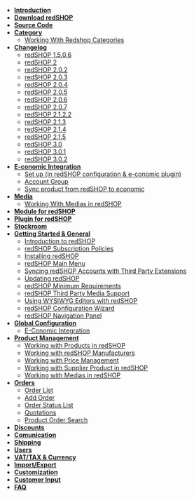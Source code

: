 - [<b> Introduction </b>](chapters/introduction.md)
- [<b> Download redSHOP </b>](https://github.com/redCOMPONENT-COM/redSHOP/releases)
- [<b> Source Code </b>](https://github.com/redCOMPONENT-COM/redSHOP/)
- [<b> Category </b> </b>](chapters/categories/overview-category.md)
    - [Working With Redshop Categories](chapters/categories/redshop-categories.md)
- [<b>Changelog </b>](chapters/changelog/overview-changelog.md)
    - [redSHOP 1.5.0.6](chapters/changelog/redshop-1.5.0.6.md)
    - [redSHOP 2](chapters/changelog/redshop-2.md)
    - [redSHOP 2.0.2](chapters/changelog/redshop-2.0.2.md)
    - [redSHOP 2.0.3](chapters/changelog/redshop-2.0.3.md)
    - [redSHOP 2.0.4](chapters/changelog/redshop-2.0.4.md)
    - [redSHOP 2.0.5](chapters/changelog/redshop-2.0.5.md)
    - [redSHOP 2.0.6](chapters/changelog/redshop-2.0.6.md)
    - [redSHOP 2.0.7](chapters/changelog/redshop-2.0.7.md)
    - [redSHOP 2.1.2.2](chapters/changelog/redshop-2.1.2.2.md)
    - [redSHOP 2.1.3](chapters/changelog/redshop-2.1.3.md)
    - [redSHOP 2.1.4](chapters/changelog/redshop-2.1.4.md)
    - [redSHOP 2.1.5](chapters/changelog/redshop-2.1.5.md)
    - [redSHOP 3.0](chapters/changelog/redshop-3.0.md)
    - [redSHOP 3.0.1](chapters/changelog/redshop-3.0.1.md)
    - [redSHOP 3.0.2](chapters/changelog/redshop-3.0.2.md)
- [<b> E-conomic Integration </b>](chapters/e-conomic-integration/overview-e-conomic.md)
    - [Set up (in redSHOP configuration & e-conomic plugin)](chapters/e-conomic-integration/setup.md)
    - [Account Group](chapters/e-conomic-integration/account-group.md)
    - [Sync product from redSHOP to economic](chapters/e-conomic-integration/sync.md)
- [<b> Media </b>](chapters/media/overview-media.md)
    - [Working With Medias in redSHOP](chapters/media/working-medias.md)
- [<b> Module for redSHOP </b>]()
- [<b> Plugin for redSHOP </b>]()
- [<b> Stockroom </b>]()
- [<b> Getting Started & General </b>](chapters/getting-started-general/overview-general.md)
    - [Introduction to redSHOP](chapters/getting-started-general/introduction-to-redshop.md)
    - [redSHOP Subscription Policies](chapters/getting-started-general/redshop-subscription-policies.md)
    - [Installing redSHOP](chapters/getting-started-general/installing-redshop.md)
    - [redSHOP Main Menu](chapters/getting-started-general/redshop-main-menu.md)
    - [Syncing redSHOP Accounts with Third Party Extensions](chapters/getting-started-general/sync-redshop.md)
    - [Updating redSHOP](chapters/getting-started-general/updating-redshop.md)
    - [redSHOP Minimum Requirements](chapters/getting-started-general/redshop-minimum-requirements.md)
    - [redSHOP Third Party Media Support](chapters/getting-started-general/redshop-third-party.md)
    - [Using WYSIWYG Editors with redSHOP](chapters/getting-started-general/using-wysiwyg-editor.md)
    - [redSHOP Configuration Wizard](chapters/getting-started-general/redshop-configuration-wizard.md)
    - [redSHOP Navigation Panel](chapters/getting-started-general/redshop-navigation-panel.md)
- [<b> Global Configuration </b>]()
    - [E-Conomic Integration](chapters/global-configuration/e-conomic-integration.md)
- [<b> Product Management </b>](chapters/product-management/overview-product-management.md)
    - [Working with Products in redSHOP](chapters/product-management/products-redshop.md)
    - [Working with redSHOP Manufacturers](chapters/product-management/redshop-manufacturers.md)
    - [Working with Price Management](chapters/product-management/price-management.md)
    - [Working with Supplier Product in redSHOP](chapters/product-management/supplier-product.md)
    - [Working with Medias in redSHOP](chapters/product-management/medias-redshop.md)
- [<b> Orders </b>](chapters/orders/overview-orders.md)
    - [Order List](chapters/orders/order-list.md)
    - [Add Order](chapters/orders/add-order.md)
    - [Order Status List](chapters/orders/order-status-list.md)
    - [Quotations](chapters/orders/quotations.md)
    - [Product Order Search](chapters/orders/product-order-search.md)
- [<b> Discounts </b>]()
- [<b> Comunication </b>]()
- [<b> Shipping </b>]()
- [<b> Users </b>]()
- [<b> VAT/TAX & Currency </b>]()
- [<b> Import/Export </b>]()
- [<b> Customization </b>]()
- [<b> Customer Input </b>]()
- [<b> FAQ </b>]()